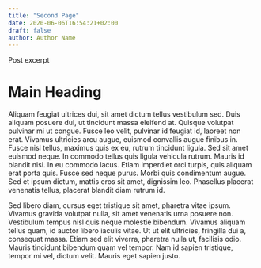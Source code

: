 ```yaml
---
title: "Second Page"
date: 2020-06-06T16:54:21+02:00
draft: false
author: Author Name
---
```


Post excerpt

# Main Heading

Aliquam feugiat ultrices dui, sit amet dictum tellus vestibulum sed. Duis aliquam posuere dui, ut tincidunt massa eleifend at. Quisque volutpat pulvinar mi ut congue. Fusce leo velit, pulvinar id feugiat id, laoreet non erat. Vivamus ultricies arcu augue, euismod convallis augue finibus in. Fusce nisl tellus, maximus quis ex eu, rutrum tincidunt ligula. Sed sit amet euismod neque. In commodo tellus quis ligula vehicula rutrum. Mauris id blandit nisi. In eu commodo lacus. Etiam imperdiet orci turpis, quis aliquam erat porta quis. Fusce sed neque purus. Morbi quis condimentum augue. Sed et ipsum dictum, mattis eros sit amet, dignissim leo. Phasellus placerat venenatis tellus, placerat blandit diam rutrum id.

Sed libero diam, cursus eget tristique sit amet, pharetra vitae ipsum. Vivamus gravida volutpat nulla, sit amet venenatis urna posuere non. Vestibulum tempus nisl quis neque molestie bibendum. Vivamus aliquam tellus quam, id auctor libero iaculis vitae. Ut ut elit ultricies, fringilla dui a, consequat massa. Etiam sed elit viverra, pharetra nulla ut, facilisis odio. Mauris tincidunt bibendum quam vel tempor. Nam id sapien tristique, tempor mi vel, dictum velit. Mauris eget sapien justo.